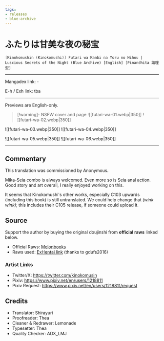 ```yaml
---
tags:
- releases
- blue-archive
---
```

# ふたりは甘美な夜の秘宝

`[Kinokomushin (Kinokomushi)] Futari wa Kanbi na Yoru no Hihou | Luscious Secrets of the Night (Blue Archive) [English] [Pinandhita 論理型]`

---

Mangadex link: -

E-h / Exh link: tba

---

Previews are English-only.

> [!warning]- NSFW cover and page
> ![[futari-wa-01.webp|350]] ![[futari-wa-02.webp|350]]

![[futari-wa-03.webp|350]] ![[futari-wa-04.webp|350]]

![[futari-wa-05.webp|350]] ![[futari-wa-06.webp|350]]

---

## Commentary

This translation was commissioned by Anonymous.

Mika-Seia combo is always welcomed. Even more so is Seia anal action. Good story and art overall, I really enjoyed working on this.

It seems that Kinokomushi's other works, especially C103 upwards (including this book) is still untranslated. We could help change that *(wink wink)*; this includes their C105 release, if someone could upload it.

## Source

Support the author by buying the original doujinshi from **official raws** linked below.

- Official Raws: [Melonbooks](https://www.melonbooks.co.jp/detail/detail.php?product_id=2179903)
- Raws used: [ExHentai link](https://exhentai.org/g/2850512/2de02153e0/) (thanks to gdufs2016)

### Artist Links

- Twitter/X: https://twitter.com/kinokomusin
- Pixiv: https://www.pixiv.net/en/users/1218811
- Pixiv Request: https://www.pixiv.net/en/users/1218811/request

## Credits

- Translator: Shirayuri
- Proofreader: Thea
- Cleaner & Redrawer: Lemonade
- Typesetter: Thea
- Quality Checker: ADX_LMJ